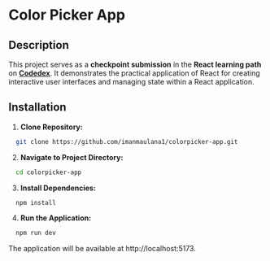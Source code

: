 # Color Picker App

## Description
This project serves as a **checkpoint submission** in the **React learning path** on [**Codedex**](https://www.codedex.io/react). It demonstrates the practical application of React for creating interactive user interfaces and managing state within a React application.

## Installation
1. **Clone Repository:**
```bash
  git clone https://github.com/imanmaulana1/colorpicker-app.git
```
2. **Navigate to Project Directory:**
```bash
  cd colorpicker-app
```
3. **Install Dependencies:**
```bash
  npm install
```
4. **Run the Application:**
```bash
  npm run dev
```

The application will be available at http://localhost:5173.
